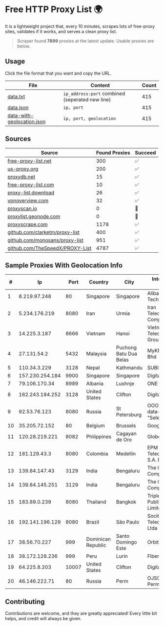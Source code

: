 
# Free HTTP Proxy List 🌍

It is a lightweight project that, every 10 minutes, scrapes lots of free-proxy sites, validates if it works, and serves a clean proxy list.


> Scraper found **7899** proxies at the latest update. Usable proxies are below.

## Usage

Click the file format that you want and copy the URL.


|File|Content|Count|
|----|-------|-----|
|[data.txt](https://raw.githubusercontent.com/themiralay/Proxy-List-World/master/data.txt)|`ip_address:port` combined (seperated new line)|415|
|[data.json](https://raw.githubusercontent.com/themiralay/Proxy-List-World/master/data.json)|`ip, port`|415|
|[data-with-geolocation.json](https://raw.githubusercontent.com/themiralay/Proxy-List-World/master/data-with-geolocation.json)|`ip, port, geolocation`|415|

## Sources

|Source|Found Proxies|Succeed|
|------|-------------|-------|
|[free-proxy-list.net](https://free-proxy-list.net)|300|✅|
|[us-proxy.org](https://www.us-proxy.org)|200|✅|
|[proxydb.net](http://proxydb.net)|15|✅|
|[free-proxy-list.com](https://free-proxy-list.com/?page=&port=&type%5B%5D=http&type%5B%5D=https&up_time=0&search=Search)|10|✅|
|[proxy-list.download](https://www.proxy-list.download/HTTP)|26|✅|
|[vpnoverview.com](https://vpnoverview.com/privacy/anonymous-browsing/free-proxy-servers)|32|✅|
|[proxyscan.io](https://www.proxyscan.io)|0|🚫|
|[proxylist.geonode.com](https://proxylist.geonode.com/api/proxy-list?limit=300&page=1&sort_by=lastChecked&sort_type=desc&protocols=http,https)|0|🚫|
|[proxyscrape.com](https://api.proxyscrape.com/v2/?request=displayproxies&protocol=http&timeout=10000&country=all&ssl=all&anonymity=all)|1178|✅|
|[github.com/clarketm/proxy-list](https://raw.githubusercontent.com/clarketm/proxy-list/master/proxy-list-raw.txt)|400|✅|
|[github.com/monosans/proxy-list](https://raw.githubusercontent.com/monosans/proxy-list/main/proxies/http.txt)|951|✅|
|[github.com/TheSpeedX/PROXY-List](https://raw.githubusercontent.com/TheSpeedX/PROXY-List/master/http.txt)|4787|✅|


## Sample Proxies With Geolocation Info

|#|Ip|Port|Country|City|Internet Service Provider|
|-|--|----|-------|----|-------------------------|
|1|8.219.97.248|80|Singapore|Singapore|Alibaba (US) Technology Co., Ltd.|
|2|5.234.176.219|8080|Iran|Urmia|Iran Telecommunication Company PJS|
|3|14.225.3.187|8666|Vietnam|Hanoi|Vietnam Posts and Telecommunications Group|
|4|27.131.54.2|5432|Malaysia|Puchong Batu Dua Belas|MyKRIS ASIA Sdn Bhd|
|5|110.34.3.229|3128|Nepal|Kathmandu|SUBISU C7|
|6|157.230.254.184|9900|Singapore|Singapore|DigitalOcean, LLC|
|7|79.106.170.34|8989|Albania|Lushnje|ONE ALBANIA SH.A.|
|8|162.243.184.252|3128|United States|Clifton|DigitalOcean, LLC|
|9|92.53.76.123|8080|Russia|St Petersburg|OOO "Network of data-centers "Selectel"|
|10|35.205.72.152|80|Belgium|Brussels|Google LLC|
|11|120.28.219.221|8082|Philippines|Cagayan de Oro|Globe Telecom|
|12|181.129.43.3|8080|Colombia|Medellín|EPM Telecomunicaciones S.A. E.S.P.|
|13|139.84.147.43|3129|India|Bengaluru|The Constant Company, LLC|
|14|139.84.145.251|3129|India|Bengaluru|The Constant Company, LLC|
|15|183.89.0.239|8080|Thailand|Bangkok|Triple T Broadband Public Company Limited|
|16|192.141.196.129|8080|Brazil|São Paulo|Socitel Telecomunicacoes Ltda - EPP|
|17|38.56.70.227|999|Dominican Republic|Santo Domingo Este|Orbitek SRL|
|18|38.172.128.236|999|Peru|Lurin|Fiber Digital S.R.L|
|19|64.225.8.203|10007|United States|Clifton|DigitalOcean, LLC|
|20|46.146.222.71|80|Russia|Perm|OJSC "ER-Telecom" Perm'|



## Contributing

Contributions are welcome, and they are greatly appreciated! Every
little bit helps, and credit will always be given.

